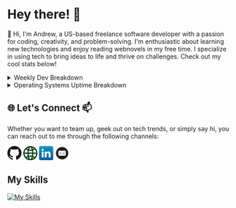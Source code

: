 # Hey there! 👋

👋 Hi, I'm Andrew, a US-based freelance software developer with a passion for coding, creativity, and problem-solving. I'm enthusiastic about learning new technologies and enjoy reading webnovels in my free time. I specialize in using tech to bring ideas to life and thrive on challenges. Check out my cool stats below!

<details>
 <summary>Weekly Dev Breakdown</summary>
   <img src="https://wakatime.com/share/@MisterSoandSo/4cf7e772-c4e0-48d2-8c98-fd9448e91a0a.svg" height ="400">
</details>

<details>
 <summary>Operating Systems Uptime Breakdown</summary>
 <img src="https://wakatime.com/share/@MisterSoandSo/2148c33f-61e9-411e-a69a-31c9dd862e58.png" height ="400">
 
</details>

## 🌐 Let's Connect  📫 

Whether you want to team up, geek out on tech trends, or simply say hi, you can reach out to me through the following channels:

[![GitHub](media/icons/github.png)](https://github.com/MisterSoandSo)
[![Webpage](media/icons/webpage.png)](https://mistersoandso.github.io/)
[![LinkedIn](media/icons/linkedin.png)](https://www.linkedin.com/in/andrew-chiang-so/)
[![Email](media/icons/email.png)](mailto:acso221@outlook.com)

## My Skills

<p align="center">

[![My Skills](https://skillicons.dev/icons?i=arduino,bash,bots,cloudflare,cmake,cpp,css,docker,fastapi,firebase,flask,git,github,githubactions,gitlab,gradle,html,java,js,latex,linux,mysql,nextjs,nodejs,opencv,py,r,raspberrypi,react,regex&perline=10)](https://skillicons.dev)
</p>